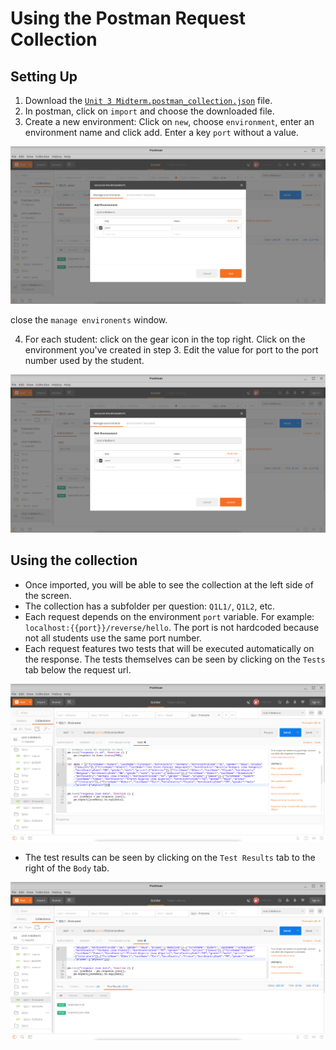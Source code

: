 # Using the Postman Request Collection

## Setting Up

1. Download the [`Unit 3 Midterm.postman_collection.json`](https://s3.amazonaws.com/c4q/Unit+3+Midterm.postman_collection.json) file.
2. In postman, click on `import` and choose the downloaded file.
3. Create a new environment: Click on `new`, choose `environment`, enter an environment name and click add. Enter a key `port` without a value.

![add environent screenshot](screenshots/add_environment.png)

close the `manage environents` window.

4. For each student: click on the gear icon in the top right. Click on the environment you've created in step 3. Edit the value for port to the port number used by the student.

![add environent screenshot](screenshots/manage_environment.png)

## Using the collection

* Once imported, you will be able to see the collection at the left side of the screen.
* The collection has a subfolder per question: `Q1L1/`, `Q1L2`, etc.
* Each request depends on the environment `port` variable. For example: `localhost:{{port}}/reverse/hello`. The port is not hardcoded because not all students use the same port number.
* Each request features two tests that will be executed automatically on the response. The tests themselves can be seen by clicking on the `Tests` tab below the request url.

![add environent screenshot](screenshots/test_tab.png)

* The test results can be seen by clicking on the `Test Results` tab to the right of the `Body` tab.

![add environent screenshot](screenshots/test_results.png)